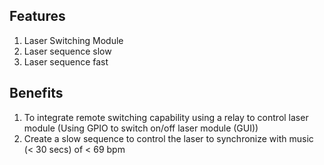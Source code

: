 ## Features
1. Laser Switching Module
2. Laser sequence slow
3. Laser sequence fast

## Benefits
1. To integrate remote switching capability using a relay to control laser module (Using GPIO to switch on/off laser module (GUI))
2. Create a slow sequence to control the laser to synchronize with music (< 30 secs) of < 69 bpm